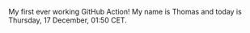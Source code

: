 My first ever working GitHub Action!
My name is Thomas and today is Thursday, 17 December, 01:50 CET. 

